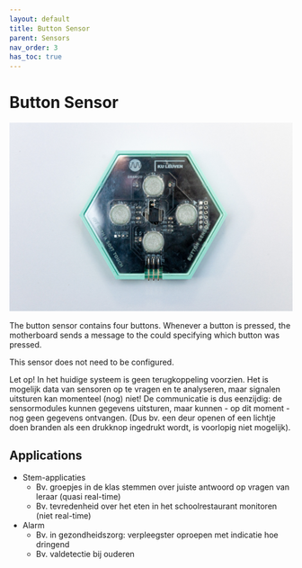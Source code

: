 ```yaml
---
layout: default
title: Button Sensor
parent: Sensors
nav_order: 3
has_toc: true
---
```


# Button Sensor


![](../assets/images/button-sensor.jpg)

The button sensor contains four buttons.
Whenever a button is pressed, the motherboard sends a message to the could specifying which button was pressed.

This sensor does not need to be configured.

Let op! In het huidige systeem is geen terugkoppeling voorzien. Het is mogelijk data van sensoren op te vragen en te analyseren, maar signalen uitsturen kan momenteel (nog) niet! De communicatie is dus eenzijdig: de sensormodules kunnen gegevens uitsturen, maar kunnen - op dit moment - nog geen gegevens ontvangen. (Dus bv. een deur openen of een lichtje doen branden als een drukknop ingedrukt wordt, is voorlopig niet mogelijk).

## Applications
- Stem-applicaties
	* Bv. groepjes in de klas stemmen over juiste antwoord op vragen van leraar (quasi real-time)
	* Bv. tevredenheid over het eten in het schoolrestaurant monitoren (niet real-time)
- Alarm
	* Bv. in gezondheidszorg: verpleegster oproepen met indicatie hoe dringend
	* Bv. valdetectie bij ouderen